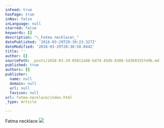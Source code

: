 ```yaml
---
inFeed: true
hasPage: true
inNav: false
inLanguage: null
starred: false
keywords: []
description: "\_Fatma necklace\_"
datePublished: '2016-03-29T20:39:23.327Z'
dateModified: '2016-03-29T20:38:58.044Z'
title: ''
author: []
sourcePath: _posts/2016-03-29-05011a88-bd74-45db-8386-5d3601557e9b.md
published: true
authors: []
publisher:
  name: null
  domain: null
  url: null
  favicon: null
url: fatma-necklace/index.html
_type: Article

---
```

Fatma necklace ![](https://the-grid-user-content.s3-us-west-2.amazonaws.com/9304601c-8664-4950-9502-9d2159bee368.gif)